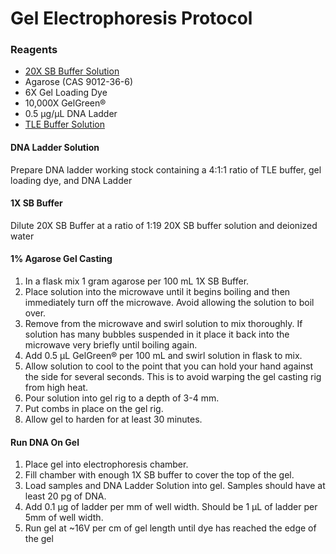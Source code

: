# Gel Electrophoresis Protocol

### Reagents
- [20X SB Buffer Solution](sb.md)
- Agarose (CAS 9012-36-6)
- 6X Gel Loading Dye
- 10,000X GelGreen&reg;
- 0.5 &micro;g/&micro;L DNA Ladder
- [TLE Buffer Solution](tle.md)

#### DNA Ladder Solution
Prepare DNA ladder working stock containing a 4:1:1 ratio of TLE buffer, gel loading dye, and DNA Ladder

#### 1X SB Buffer
Dilute 20X SB Buffer at a ratio of 1:19 20X SB buffer solution and deionized water

#### 1% Agarose Gel Casting
1. In a flask mix 1 gram agarose per 100 mL 1X SB Buffer.
2. Place solution into the microwave until it begins boiling and then immediately turn off the microwave. Avoid allowing the solution to boil over.
3. Remove from the microwave and swirl solution to mix thoroughly. If solution has many bubbles suspended in it place it back into the microwave very briefly until boiling again.
4. Add 0.5 &micro;L GelGreen&reg; per 100 mL and swirl solution in flask to mix.
5. Allow solution to cool to the point that you can hold your hand against the side for several seconds. This is to avoid warping the gel casting rig from high heat.
6. Pour solution into gel rig to a depth of 3-4 mm.
7. Put combs in place on the gel rig.
8. Allow gel to harden for at least 30 minutes.

#### Run DNA On Gel
1. Place gel into electrophoresis chamber.
2. Fill chamber with enough 1X SB buffer to cover the top of the gel.
3. Load samples and DNA Ladder Solution into gel. Samples should have at least 20 pg of DNA.
4. Add 0.1 &micro;g of ladder per mm of well width. Should be 1 &micro;L of ladder per 5mm of well width.
4. Run gel at ~16V per cm of gel length until dye has reached the edge of the gel
